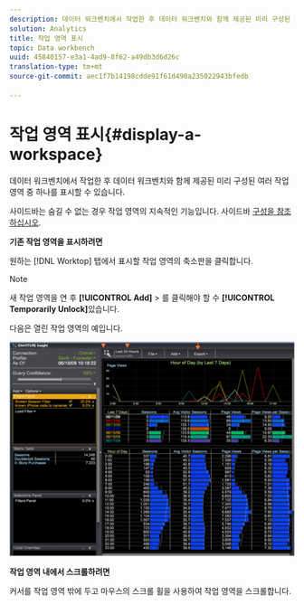 ```yaml
---
description: 데이터 워크벤치에서 작업한 후 데이터 워크벤치와 함께 제공된 미리 구성된 여러 작업 영역 중 하나를 표시할 수 있습니다.
solution: Analytics
title: 작업 영역 표시
topic: Data workbench
uuid: 45840157-e3a1-4ad9-8f62-a49db3d6d26c
translation-type: tm+mt
source-git-commit: aec1f7b14198cdde91f61d490a235022943bfedb

---
```



# 작업 영역 표시{#display-a-workspace}

데이터 워크벤치에서 작업한 후 데이터 워크벤치와 함께 제공된 미리 구성된 여러 작업 영역 중 하나를 표시할 수 있습니다.

사이드바는 숨길 수 없는 경우 작업 영역의 지속적인 기능입니다. 사이드바 [구성을 참조하십시오](../../../home/c-get-started/c-config-sidebar.md#concept-41db771b302e43018e5a9daa40b397e6).

**기존 작업 영역을 표시하려면**

원하는 [!DNL Worktop] 탭에서 표시할 작업 영역의 축소판을 클릭합니다.

>[!NOTE]
>
>새 작업 영역을 연 후 **[!UICONTROL Add]** > 를 클릭해야 할 수 **[!UICONTROL Temporarily Unlock]**&#x200B;있습니다.

다음은 열린 작업 영역의 예입니다.

![](assets/client-dis.png)

**작업 영역 내에서 스크롤하려면**

커서를 작업 영역 밖에 두고 마우스의 스크롤 휠을 사용하여 작업 영역을 스크롤합니다.
